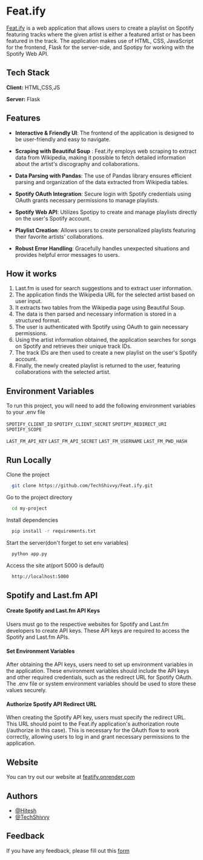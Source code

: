 
# Feat.ify

[Feat.ify](featify.onrender.com) is a web application that allows users to create a playlist on Spotify featuring tracks where the given artist is either a featured artist or has been featured in the track. The application makes use of HTML, CSS, JavaScript for the frontend, Flask for the server-side, and Spotipy for working with the Spotify Web API.


## Tech Stack

**Client:** HTML,CSS,JS

**Server:** Flask


## Features

- **Interactive & Friendly UI**: The frontend of the application is designed to be user-friendly and easy to navigate.

-  **Scraping with Beautiful Soup** : Feat.ify employs web scraping to extract data from Wikipedia, making it possible to fetch detailed information about the artist's discography and collaborations.

- **Data Parsing with Pandas**: The use of Pandas library ensures efficient parsing and organization of the data extracted from Wikipedia tables.

- **Spotify OAuth Integration**: Secure login with Spotify credentials using OAuth grants necessary permissions to manage playlists.

- **Spotify Web API**: Utilizes Spotipy to create and manage playlists directly on the user's Spotify account.

- **Playlist Creation**: Allows users to create personalized playlists featuring their favorite artists' collaborations.

- **Robust Error Handling**: Gracefully handles unexpected situations and provides helpful error messages to users.



## How it works

1. Last.fm is used for search suggestions and to extract user information.
2. The application finds the Wikipedia URL for the selected artist based on user input.
3. It extracts two tables from the Wikipedia page using Beautiful Soup.
4. The data is then parsed and necessary information is stored in a structured format.
5. The user is authenticated with Spotify using OAuth to gain necessary permissions.
6. Using the artist information obtained, the application searches for songs on Spotify and retrieves their unique track IDs.
7. The track IDs are then used to create a new playlist on the user's Spotify account.
8. Finally, the newly created playlist is returned to the user, featuring collaborations with the selected artist.
## Environment Variables

To run this project, you will need to add the following environment variables to your .env file

`SPOTIFY_CLIENT_ID`
`SPOTIFY_CLIENT_SECRET`
`SPOTIPY_REDIRECT_URI`
`SPOTIFY_SCOPE`

`LAST_FM_API_KEY`
`LAST_FM_API_SECRET`
`LAST_FM_USERNAME`
`LAST_FM_PWD_HASH`

## Run Locally

Clone the project

```bash
  git clone https://github.com/TechShivvy/Feat.ify.git
```

Go to the project directory

```bash
  cd my-project
```

Install dependencies

```bash
  pip install -r requirements.txt
```

Start the server(don't forget to set env variables)

```bash
  python app.py
```

Access the site at(port 5000 is default)

```bash
  http://localhost:5000
```



## Spotify and Last.fm API 

#### Create Spotify and Last.fm API Keys

Users must go to the respective websites for Spotify and Last.fm developers to create API keys. These API keys are required to access the Spotify and Last.fm APIs.

#### Set Environment Variables
After obtaining the API keys, users need to set up environment variables in the application. These environment variables should include the API keys and other required credentials, such as the redirect URL for Spotify OAuth. The .env file or system environment variables should be used to store these values securely.

#### Authorize Spotify API Redirect URL
When creating the Spotify API key, users must specify the redirect URL. This URL should point to the Feat.ify application's authorization route (/authorize in this case). This is necessary for the OAuth flow to work correctly, allowing users to log in and grant necessary permissions to the application.


## Website
You can try out our website at  [featify.onrender.com](featify.onrender.com)
## Authors

- [@Hitesh](https://github.com/Hitesh1090)
- [@TechShivvy](https://github.com/TechShivvy)





## Feedback

If you have any feedback, please fill out this [form](https://forms.gle/7y3YAAvN5D9ngK2U6)

